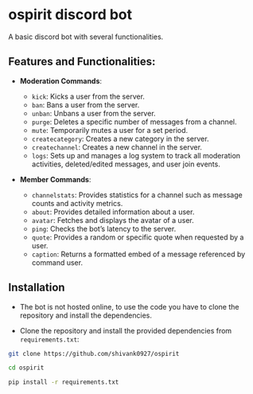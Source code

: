 # ospirit discord bot

A basic discord bot with several functionalities.

## Features and Functionalities:

- **Moderation Commands**:
  - `kick`: Kicks a user from the server.
  - `ban`: Bans a user from the server.
  - `unban`: Unbans a user from the server.
  - `purge`: Deletes a specific number of messages from a channel.
  - `mute`: Temporarily mutes a user for a set period.
  - `createcategory`: Creates a new category in the server.
  - `createchannel`: Creates a new channel in the server.
  - `logs`: Sets up and manages a log system to track all moderation activities, deleted/edited messages, and user join events.

- **Member Commands**:
  - `channelstats`: Provides statistics for a channel such as message counts and activity metrics.
  - `about`: Provides detailed information about a user.
  - `avatar`: Fetches and displays the avatar of a user.
  - `ping`: Checks the bot’s latency to the server.
  - `quote`: Provides a random or specific quote when requested by a user.
  - `caption`: Returns a formatted embed of a message referenced by command user.

## Installation
- The bot is not hosted online, to use the code you have to clone the repository and install the dependencies.

- Clone the repository and install the provided dependencies from `requirements.txt`:

```sh
git clone https://github.com/shivank0927/ospirit

cd ospirit

pip install -r requirements.txt
